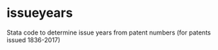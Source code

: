# issueyears
Stata code to determine issue years from patent numbers (for patents issued 1836-2017)
